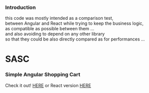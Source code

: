 ### Introduction
this code was mostly intended as a comparison test,  
between Angular and React while trying to keep the business logic,  
as compatible as possible between them ...   
and also avoiding to depend on any other library   
so that they could be also directly compared as for performances ...  

# SASC
### Simple Angular Shopping Cart

Check it out! [HERE](https://cloned2k16.github.io/SASC/)
or React version [HERE](https://github.com/cloned2k16/SRSC)  
